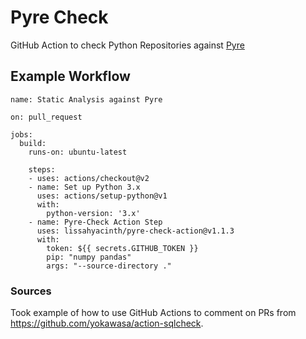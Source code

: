 # Pyre Check
GitHub Action to check Python Repositories against [Pyre](https://github.com/facebook/pyre-check)

## Example Workflow

```
name: Static Analysis against Pyre

on: pull_request

jobs:
  build:
    runs-on: ubuntu-latest

    steps:
    - uses: actions/checkout@v2
    - name: Set up Python 3.x
      uses: actions/setup-python@v1
      with:
        python-version: '3.x'
    - name: Pyre-Check Action Step
      uses: lissahyacinth/pyre-check-action@v1.1.3
      with:
        token: ${{ secrets.GITHUB_TOKEN }}
        pip: "numpy pandas"
        args: "--source-directory ."
```

### Sources
Took example of how to use GitHub Actions to comment on PRs from https://github.com/yokawasa/action-sqlcheck.
